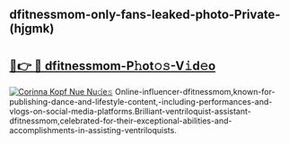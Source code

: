 ## dfitnessmom-only-fans​-leaked-photo​-Private-(hjgmk)


# <h2><a href="https://mediaupload.pro?title=dfitnessmom&ref=git">🔗👉 🔴 dfitnessmom-P𝚑ot𝚘𝚜-V𝚒d𝚎o</a></h2>

[![Corinna Kopf Nue Nu𝚍e𝚜](https://i.imgur.com/0qMVB7G.gif)](https://mediaupload.pro?title=dfitnessmom&ref=git)
Online-influencer-dfitnessmom,known-for-publishing-dance-and-lifestyle-content,-including-performances-and-vlogs-on-social-media-platforms.Brilliant-ventriloquist-assistant-dfitnessmom,celebrated-for-their-exceptional-abilities-and-accomplishments-in-assisting-ventriloquists.  